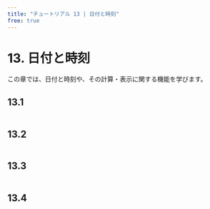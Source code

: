 ```yaml
---
title: "チュートリアル 13 | 日付と時刻"
free: true
---
```


# 13. 日付と時刻
この章では、日付と時刻や、その計算・表示に関する機能を学びます。

## 13.1 

```cpp

```


## 13.2 

```cpp

```


## 13.3 

```cpp

```


## 13.4 

```cpp

```
